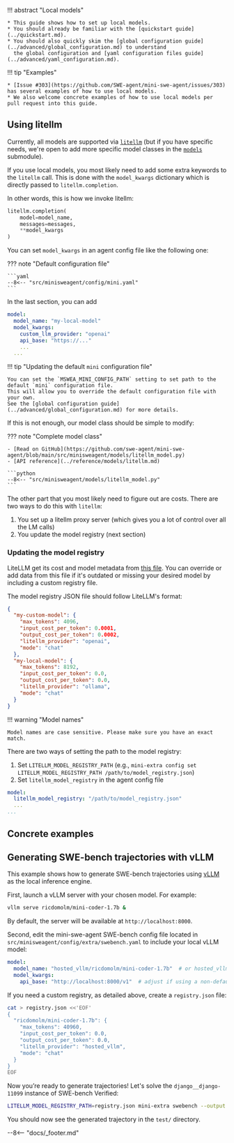 !!! abstract "Local models"

    * This guide shows how to set up local models.
    * You should already be familiar with the [quickstart guide](../quickstart.md).
    * You should also quickly skim the [global configuration guide](../advanced/global_configuration.md) to understand
      the global configuration and [yaml configuration files guide](../advanced/yaml_configuration.md).


!!! tip "Examples"

    * [Issue #303](https://github.com/SWE-agent/mini-swe-agent/issues/303) has several examples of how to use local models.
    * We also welcome concrete examples of how to use local models per pull request into this guide.

## Using litellm

Currently, all models are supported via [`litellm`](https://www.litellm.ai/)
(but if you have specific needs, we're open to add more specific model classes in the [`models`](https://github.com/SWE-agent/mini-swe-agent/tree/main/src/minisweagent/models) submodule).

If you use local models, you most likely need to add some extra keywords to the `litellm` call.
This is done with the `model_kwargs` dictionary which is directly passed to `litellm.completion`.

In other words, this is how we invoke litellm:

```python
litellm.completion(
    model=model_name,
    messages=messages,
    **model_kwargs
)
```

You can set `model_kwargs` in an agent config file like the following one:

??? note "Default configuration file"

    ```yaml
    --8<-- "src/minisweagent/config/mini.yaml"
    ```

In the last section, you can add

```yaml
model:
  model_name: "my-local-model"
  model_kwargs:
    custom_llm_provider: "openai"
    api_base: "https://..."
    ...
  ...
```

!!! tip "Updating the default `mini` configuration file"

    You can set the `MSWEA_MINI_CONFIG_PATH` setting to set path to the default `mini` configuration file.
    This will allow you to override the default configuration file with your own.
    See the [global configuration guide](../advanced/global_configuration.md) for more details.

If this is not enough, our model class should be simple to modify:

??? note "Complete model class"

    - [Read on GitHub](https://github.com/swe-agent/mini-swe-agent/blob/main/src/minisweagent/models/litellm_model.py)
    - [API reference](../reference/models/litellm.md)

    ```python
    --8<-- "src/minisweagent/models/litellm_model.py"
    ```

The other part that you most likely need to figure out are costs.
There are two ways to do this with `litellm`:

1. You set up a litellm proxy server (which gives you a lot of control over all the LM calls)
2. You update the model registry (next section)

### Updating the model registry

LiteLLM get its cost and model metadata from [this file](https://github.com/BerriAI/litellm/blob/main/model_prices_and_context_window.json). You can override or add data from this file if it's outdated or missing your desired model by including a custom registry file.

The model registry JSON file should follow LiteLLM's format:

```json
{
  "my-custom-model": {
    "max_tokens": 4096,
    "input_cost_per_token": 0.0001,
    "output_cost_per_token": 0.0002,
    "litellm_provider": "openai",
    "mode": "chat"
  },
  "my-local-model": {
    "max_tokens": 8192,
    "input_cost_per_token": 0.0,
    "output_cost_per_token": 0.0,
    "litellm_provider": "ollama",
    "mode": "chat"
  }
}
```

!!! warning "Model names"

    Model names are case sensitive. Please make sure you have an exact match.

There are two ways of setting the path to the model registry:

1. Set `LITELLM_MODEL_REGISTRY_PATH` (e.g., `mini-extra config set LITELLM_MODEL_REGISTRY_PATH /path/to/model_registry.json`)
2. Set `litellm_model_registry` in the agent config file

```yaml
model:
  litellm_model_registry: "/path/to/model_registry.json"
  ...
...
```

## Concrete examples

## Generating SWE-bench trajectories with vLLM

This example shows how to generate SWE-bench trajectories using [vLLM](https://docs.vllm.ai/en/latest/) as the local inference engine.  

First, launch a vLLM server with your chosen model. For example:  

```bash
vllm serve ricdomolm/mini-coder-1.7b &
```

By default, the server will be available at `http://localhost:8000`.

Second, edit the mini-swe-agent SWE-bench config file located in `src/minisweagent/config/extra/swebench.yaml` to include your local vLLM model:  

```yaml
model:
  model_name: "hosted_vllm/ricdomolm/mini-coder-1.7b"  # or hosted_vllm/path/to/local/model
  model_kwargs:
    api_base: "http://localhost:8000/v1"  # adjust if using a non-default port/address
```

If you need a custom registry, as detailed above, create a `registry.json` file:  

```bash
cat > registry.json <<'EOF'
{
  "ricdomolm/mini-coder-1.7b": {
    "max_tokens": 40960,
    "input_cost_per_token": 0.0,
    "output_cost_per_token": 0.0,
    "litellm_provider": "hosted_vllm",
    "mode": "chat"
  }
}
EOF
```

Now you’re ready to generate trajectories! Let's solve the `django__django-11099` instance of SWE-bench Verified:

```bash
LITELLM_MODEL_REGISTRY_PATH=registry.json mini-extra swebench --output test/ --subset verified --split test --filter '^(django__django-11099)$'
```

You should now see the generated trajectory in the `test/` directory.

--8<-- "docs/_footer.md"
